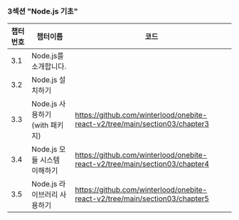 ### 3섹션 "Node.js 기초"

| **챕터번호** | **챕터이름**                  | **코드**                                                                    |
| ------------ | ----------------------------- | --------------------------------------------------------------------------- |
| 3.1          | Node.js를 소개합니다.         |                                                                             |
| 3.2          | Node.js 설치하기              |                                                                             |
| 3.3          | Node.js 사용하기(with 패키지) | https://github.com/winterlood/onebite-react-v2/tree/main/section03/chapter3 |
| 3.4          | Node.js 모듈 시스템 이해하기  | https://github.com/winterlood/onebite-react-v2/tree/main/section03/chapter4 |
| 3.5          | Node.js 라이브러리 사용하기   | https://github.com/winterlood/onebite-react-v2/tree/main/section03/chapter5 |